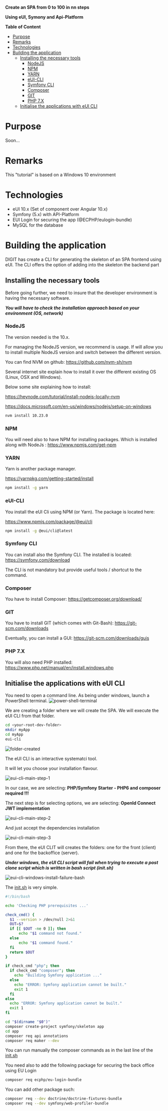 **Create an SPA from 0 to 100 in nn steps**

**Using eUI, Symony and Api-Platform**

**Table of Content**

- [Purpose](#purpose)
- [Remarks](#remarks)
- [Technologies](#technologies)
- [Building the application](#building-the-application)
  - [Installing the necessary tools](#installing-the-necessary-tools)
    - [NodeJS](#nodejs)
    - [NPM](#npm)
    - [YARN](#yarn)
    - [eUI-CLI](#eui-cli)
    - [Symfony CLI](#symfony-cli)
    - [Composer](#composer)
    - [GIT](#git)
    - [PHP 7.X](#php-7x)
  - [Initialise the applications with eUI CLI](#initialise-the-applications-with-eui-cli)


# Purpose

Soon...

# Remarks

This "tutorial" is based on a Windows 10 environment

# Technologies

- eUI 10.x (Set of component over Angular 10.x)
- Symfony (5.x) with API-Platform
- EUI Login for securing the app (@ECPHP/eulogin-bundle)
- MySQL for the database

# Building the application

DIGIT has create a CLI for generating the skeleton of an SPA frontend using eUI. The CLI offers the option of adding into the skeleton the backend part

## Installing the necessary tools

Before going further, we need to insure that the developer environment is having the necessary software.

***You will have to check the installation approach based on your environment (OS, network)***

### NodeJS

The version needed is the 10.x.

For managing the NodeJS version, we recommend is usage. If will allow you to install multiple NodeJS version and switch between the different version.

You can find NVM on github: <https://github.com/nvm-sh/nvm>

Several internet site explain how to install it over the different existing OS (Linux, OSX and Windows).

Below some site explaining how to install:

<https://heynode.com/tutorial/install-nodejs-locally-nvm>

<https://docs.microsoft.com/en-us/windows/nodejs/setup-on-windows>

```bash
nvm install 10.23.0
```

### NPM

You will need also to have NPM for installing packages. Which is installed along with NodeJs : <https://www.npmjs.com/get-npm>

### YARN

Yarn is another package manager.

<https://yarnpkg.com/getting-started/install>

```bash
npm install -g yarn
```

### eUI-CLI

You install the eUI Cli using NPM (or Yarn). The package is located here:

<https://www.npmjs.com/package/@eui/cli>

```bash
npm install -g @eui/cli@latest
```

### Symfony CLI

You can install also the Symfony CLI. The installed is located: <https://symfony.com/download>

The CLI is not mandatory but provide useful tools / shortcut to the command.

### Composer

You have to install Composer: <https://getcomposer.org/download/>

### GIT

You have to install GIT (which comes with Git-Bash): <https://git-scm.com/downloads>

Eventually, you can install a GUI: <https://git-scm.com/downloads/guis>

### PHP 7.X

You will also need PHP installed: <https://www.php.net/manual/en/install.windows.php>

## Initialise the applications with eUI CLI

You need to open a command line. As being under windows, launch a PowerShell terminal.
![power-shell-terminal](docs/images/doc-window-powershell.png)

We are creating a folder where we will create the SPA. We will execute the eUI CLI from that folder.

```bash
cd <your-root-dev-folder>
mkdir myApp
cd myApp
eui-cli
```

![folder-created](docs/images/doc-window-powershell-folder-created.png)

The eUI CLI is an interactive systematci tool.

It will let you choose your installation flavour.

![eui-cli-main-step-1](docs/images/eui-cli-main-step-1.png)

In our case, we are selecting: **PHP/Symfony Starter - PHP6 and composer required !!!**

The next step is for selecting options, we are selecting: **OpenId Connect JWT implementation**

![eui-cli-main-step-2](docs/images/eui-cli-main-step-2.png)

And just accept the dependencies installation

![eui-cli-main-step-3](docs/images/eui-cli-main-step-3.png)

From there, the eUI CLIT will creates the folders: one for the front (client) and one for the backoffice (server).

***Under windows, the eUI CLI script will fail when trying to execute a post clone script which is written in bash script (init.sh)***

![eui-cli-windows-install-failure-bash](docs/images/eui-cli-install-window-failure.png)

The [init.sh](server/init.sh) is very simple.

```bash
#!/bin/bash

echo 'Checking PHP prerequisites ...'

check_cmd() {
  $1 --version > /dev/null 2>&1
  OUT=$?
  if [[ $OUT -ne 0 ]]; then
      echo "$1 command not found."
  else
      echo "$1 command found."
  fi
  return $OUT
}

if check_cmd "php"; then
  if check_cmd "composer"; then
    echo "Building Symfony application ..."
  else
    echo "ERROR: Symfony application cannot be built."
    exit 1
  fi
else
  echo "ERROR: Symfony application cannot be built."
  exit 1
fi

cd "$(dirname "$0")"
composer create-project symfony/skeleton app
cd app
composer req api annotations
composer req maker --dev
```

You can run manually the composer commands as in the last line of the [init.sh](server/init.sh)

You need also to add the following package for securing the back office using EU Login

```bash
composer req ecphp/eu-login-bundle
```

You  can add other package such:
```bash
composer req --dev doctrine/doctrine-fixtures-bundle
composer req --dev symfony/web-profiler-bundle
```